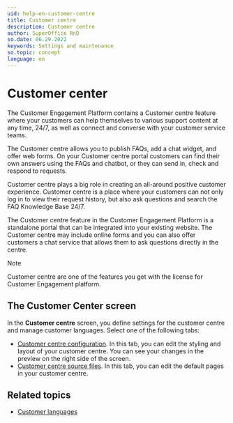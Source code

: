 ```yaml
---
uid: help-en-customer-centre
title: Customer centre
description: Customer centre
author: SuperOffice RnD
so.date: 06.29.2022
keywords: Settings and maintenance
so.topic: concept
language: en
---
```


# Customer center

The Customer Engagement Platform contains a Customer centre feature where your customers can help themselves to various support content at any time, 24/7, as well as connect and converse with your customer service teams.

The Customer centre allows you to publish FAQs, add a chat widget, and offer web forms. On your Customer centre portal customers can find their own answers using the FAQs and chatbot, or they can send in, check and respond to requests.

Customer centre plays a big role in creating an all-around positive customer experience. Customer centre is a place where your customers can not only log in to view their request history, but also ask questions and search the FAQ Knowledge Base 24/7.

The Customer centre feature in the Customer Engagement Platform is a standalone portal that can be integrated into your existing website. The Customer centre may include online forms and you can also offer customers a chat service that allows them to ask questions directly in the centre.

> [!NOTE]
> Customer centre are one of the features you get with the license for Customer Engagement platform.

## The Customer Center screen

In the **Customer centre** screen, you define settings for the customer centre and manage customer languages. Select one of the following tabs:

* [Customer centre configuration][2]. In this tab, you can edit the styling and layout of your customer centre. You can see your changes in the preview on the right side of the screen.
* [Customer centre source files][3]. In this tab, you can edit the default pages in your customer centre.

## Related topics

* [Customer languages][1]

<!-- Referenced links -->
[1]: ../../../admin/options/learn/custlang/index.md
[2]: config.md
[3]: edit.md

<!-- Referenced images -->
